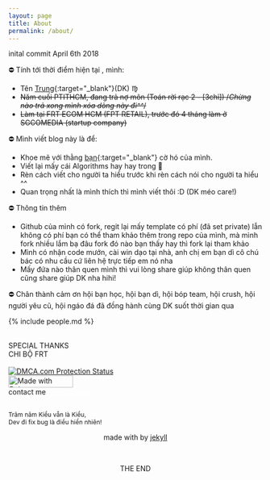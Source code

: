 ```yaml
---
layout: page
title: About
permalink: /about/
---
```


<div class="notification has-text-centered">
	<i class="fab fa-github"></i> inital commit April 6th 2018 
</div>

:no_entry: Tính tới thời điểm hiện tại <span id="res"></span>, mình:

- Tên [Trung](https://www.facebook.com/tahongtrung){:target="_blank"}(DK) :virgo:
- ~~Năm cuối PTITHCM, đang trả nợ môn (Toán rời rạc 2 - [3chỉ]) /*Chừng nào trả xong mình xóa dòng này đi^^*/~~
- ~~Làm tại FRT ECOM HCM (FPT RETAIL), trước đó 4 tháng làm ở SGCOMEDIA (startup company)~~

:no_entry: Mình viết blog này là để:

- Khoe mẽ với thằng [bạn](https://www.facebook.com/trancamtruong){:target="_blank"} cờ hó của mình.
- Viết lại mấy cái Algorithms hay hay trong :book:
- Rèn cách viết cho người ta hiểu trước khi rèn cách nói cho người ta hiểu ^^
- Quan trọng nhất là mình thích thì mình viết thôi :D (DK méo care!)

:no_entry: Thông tin thêm
- Github của mình có fork, regit lại mấy template có phí (đã set private) lẫn không có phí bạn có thể tham khảo thêm trong repo của mình, mà mình fork nhiều lắm bạ đâu fork đó nào bạn thấy hay thì fork lại tham khảo 
- Mình có nhận code mướn, cài win dạo tại nhà, anh chị em bạn dì cô chú bác có nhu cầu cứ liên hệ trực tiếp em nó nha
- Mấy đứa nào thân quen mình thì vui lòng share giúp không thân quen cũng share giúp DK nha hihi!

:no_entry: Chân thành cảm ơn hội bạn học, hội bạn dì, hội bóp team, hội crush, hội người yêu cũ, hội ngáo đá đã đồng hành cùng DK suốt thời gian qua  



<p align="center">
 	<i class="far fa-copyright"></i>
</p>
<script type="text/javascript">
	function formatDate() {
	    var d = new Date(),
	        month = '' + (d.getMonth() + 1),
	        day = '' + d.getDate(),
	        year = d.getFullYear();
	    if (month.length < 2) month = '0' + month;
	    if (day.length < 2) day = '0' + day;
	    return [day , month, year].join('/');
	}
	document.getElementById('res').innerHTML =  formatDate() ;
</script>

{% include people.md %}

<br/>
<div class="notification has-text-centered">
	SPECIAL THANKS<br/>
	CHI BỘ FRT
</div>
<br/>

<div class="has-text-centered">
	<a href="//www.dmca.com/Protection/Status.aspx?ID=7f3d60ed-b93e-4949-bf9e-dd11b130791b" title="DMCA.com Protection Status" class="dmca-badge"> 
		<img src ="https://images.dmca.com/Badges/dmca-badge-w100-5x1-08.png?ID=7f3d60ed-b93e-4949-bf9e-dd11b130791b"  alt="DMCA.com Protection Status" />
	</a>
	<script src="https://images.dmca.com/Badges/DMCABadgeHelper.min.js"></script><br/>
	<a href="https://bulma.io">
		<img src="https://bulma.io/images/made-with-bulma.png" alt="Made with Bulma" width="128" height="24">
	</a>
	<section class="section">
		<div class="github-card" data-github="trungx" data-width="400" data-height="317" data-theme="medium"></div>
		<script src="//cdn.jsdelivr.net/github-cards/latest/widget.js"></script>
	</section>
	<div class="control">
		<div class="tags has-addons">
			<span class="tag is-dark">contact me</span>
			<span class="tag is-info"><a href="mailto:dev@trung.ml" style="color:#FFF;">dev@trung.ml</a></span>
		</div>
	</div>
</div>	

<br/>
<div class="content is-small">
	<div class="tile is-ancestor">
		<div class="tile is-parent">
			<article class="tile is-child box">
					<p class="subtitle has-text-centered" style="font-size: 0.75rem;">
							Trăm năm Kiều vẫn là Kiều,<br/>
						Dev đi fix bug là điều hiển nhiên!						
					</p>
			</article>
		</div>
	</div>
</div>


<p align="center">
 	made with <span style="color:#c0392b;"><i class="fas fa-heart"></i></span> by <a href="https://jekyllrb.com" target="_blank">jekyll</a>
</p>

<br/>
<p align="center">
THE END
<p>
<br/>